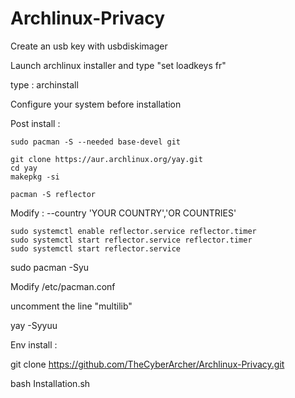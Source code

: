 # Archlinux-Privacy

Create an usb key with usbdiskimager

Launch archlinux installer and type "set loadkeys fr"

type : archinstall 

Configure your system before installation

Post install : 

```sudo pacman -S --needed base-devel git```

```git clone https://aur.archlinux.org/yay.git``` \
```cd yay``` \
```makepkg -si```


```pacman -S reflector```

Modify : --country 'YOUR COUNTRY','OR COUNTRIES'

```sudo systemctl enable reflector.service reflector.timer``` \
```sudo systemctl start reflector.service reflector.timer``` \
```sudo systemctl start reflector.service```

sudo pacman -Syu

Modify /etc/pacman.conf

uncomment the line "multilib"

yay -Syyuu

Env install : 

git clone https://github.com/TheCyberArcher/Archlinux-Privacy.git

bash Installation.sh
